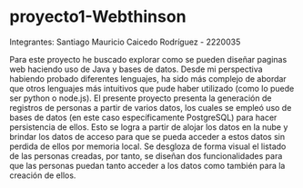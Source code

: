 # proyecto1-Webthinson
Integrantes: Santiago Mauricio Caicedo Rodríguez - 2220035

Para este proyecto he buscado explorar como se pueden diseñar paginas web haciendo uso de Java y bases de datos. Desde mi perspectiva habiendo probado diferentes lenguajes, ha sido más complejo de abordar que otros lenguajes más intuitivos que pude haber utilizado (como lo puede ser python o node.js). El presente proyecto presenta la generación de registros de personas a partir de varios datos, los cuales se empleó uso de bases de datos (en este caso específicamente PostgreSQL) para hacer persistencia de ellos. Esto se logra a partir de alojar los datos en la nube y brindar los datos de acceso para que se pueda acceder a estos datos sin perdida de ellos por memoria local. Se desgloza de forma visual el listado de las personas creadas, por tanto, se diseñan dos funcionalidades para que las personas puedan tanto acceder a los datos como también para la creación de ellos.  
